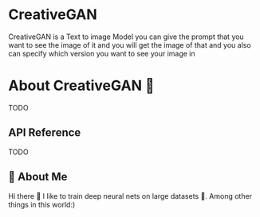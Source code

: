 
# CreativeGAN

CreativeGAN is a Text to image Model you can give the prompt that you want to see the image of it and you will get the image of that and you also can specify which version you want to see your image in 


# About CreativeGAN 👋


TODO



## API Reference


TODO
## 🚀 About Me
Hi there 👋 I like to train deep neural nets on large datasets 🧠. Among other things in this world:)
